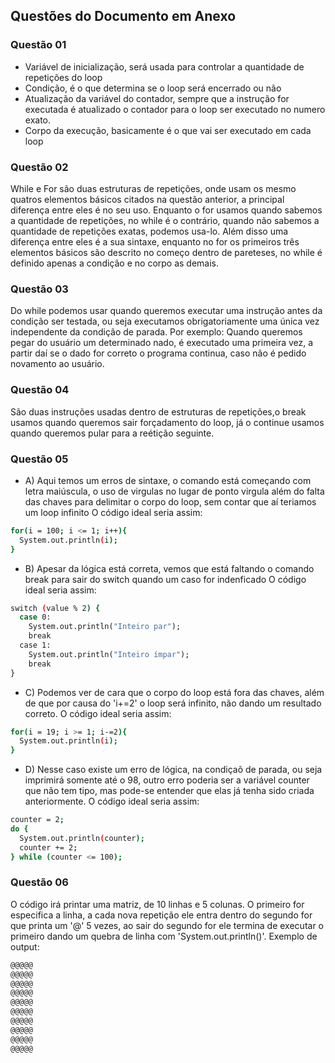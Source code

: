 ## Questões do Documento em Anexo

### Questão 01
- Variável de inicialização, será usada para controlar a quantidade de repetições do loop
- Condição, é o que determina se o loop será encerrado ou não
- Atualização da variável do contador, sempre que a instrução for executada é atualizado o contador para o loop ser executado no numero exato.
- Corpo da execução, basicamente é o que vai ser executado em cada loop

### Questão 02
While e For são duas estruturas de repetições, onde usam os mesmo quatros elementos básicos citados na questão anterior, a principal diferença entre eles é no seu uso. Enquanto o for usamos quando sabemos a quantidade de repetições, no while é o contrário, quando não sabemos a quantidade de repetições exatas,  podemos usa-lo. Além disso uma diferença entre eles é a sua sintaxe, enquanto no for os primeiros três elementos básicos são descrito no começo dentro de pareteses, no while é definido apenas a condição e no corpo as demais.

### Questão 03
Do while podemos usar quando queremos executar uma instrução antes da condição ser testada, ou seja executamos obrigatoriamente uma única vez independente da condição de parada. Por exemplo: Quando queremos pegar do usuário um determinado nado, é executado uma primeira vez, a partir daí se o dado for correto o programa continua, caso não é pedido novamento ao usuário.

### Questão 04
São duas instruções usadas dentro de estruturas de repetições,o break usamos quando queremos sair forçadamento do loop, já o continue usamos quando queremos pular para a reétição seguinte.

### Questão 05
- A) Aqui temos um erros de sintaxe, o comando está começando com letra maiúscula, o uso de virgulas no lugar de ponto virgula além do falta das chaves para delimitar o corpo do loop, sem contar que aí teriamos um loop infinito
O código ideal seria assim: 
```bash
for(i = 100; i <= 1; i++){
  System.out.println(i);
}
```
- B) Apesar da lógica está correta, vemos que está faltando o comando break para sair do switch quando um caso for indenficado
O código ideal seria assim:
```bash
switch (value % 2) {
  case 0:
    System.out.println("Inteiro par");
    break
  case 1:
    System.out.println("Inteiro ímpar");
    break
}
```
- C) Podemos ver de cara que o corpo do loop está fora das chaves, além de que por causa do 'i+=2' o loop será infinito, não dando um resultado correto. O código ideal seria assim:
```bash
for(i = 19; i >= 1; i-=2){
  System.out.println(i);
}
```
- D) Nesse caso existe um erro de lógica, na condiçaõ de parada, ou seja imprimirá somente até o 98, outro erro poderia ser a variável counter que não tem tipo, mas pode-se entender que elas já tenha sido criada anteriormente. O código ideal seria assim:
```bash
counter = 2;
do {
  System.out.println(counter);
  counter += 2;
} while (counter <= 100);
```

### Questão 06
O código irá printar uma matriz, de 10 linhas e 5 colunas. O primeiro for especifica a linha, a cada nova repetição ele entra dentro do segundo for que printa um '@' 5 vezes, ao sair do segundo for ele termina de executar o primeiro dando um quebra de linha com 'System.out.println()'. Exemplo de output:
```bash
@@@@@
@@@@@
@@@@@
@@@@@
@@@@@
@@@@@
@@@@@
@@@@@
@@@@@
@@@@@
```
